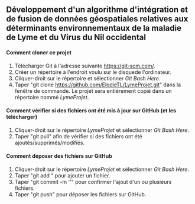 ## Développement d'un algorithme d'intégration et de fusion de données géospatiales relatives aux déterminants environnementaux de la maladie de Lyme et du Virus du Nil occidental

#### Comment cloner ce projet
1. Télécharger Git à l'adresse suivante https://git-scm.com/.
2. Créer un répertoire à l'endroit voulu sur le disquede l'ordinateur.
3. Cliquer-droit sur le répertoire et sélectionner *Git Bash Here*.
4. Taper "git clone https://github.com/ElodieTL/LymeProjet.git" dans la fenêtre de commande. Le projet sera entièrement copié dans un répertoire nommé *LymeProjet*.

#### Comment vérifier si des fichiers ont été mis à jour sur GitHub (et les télécharger)
1. Cliquer-droit sur le répertoire *LymeProjet* et sélectionner *Git Bash Here*.
2. Taper "git pull" afin de vérifier si des fichiers ont été ajoutés/supprimés/modifiés.

#### Comment déposer des fichiers sur GitHub
1. Cliquer-droit sur le répertoire *LymeProjet* et sélectionner *Git Bash Here*.
2. Taper "git add <fichier>" pour ajouter un fichier.
3. Taper "git commit -m '<message>'" pour confirmer l'ajout d'un ou plusieurs fichiers.
4. Taper "git push" pour déposer les fichiers sur GitHub. 
